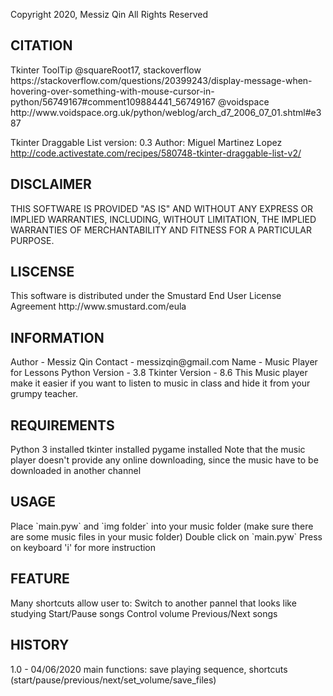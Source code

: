 Copyright 2020, Messiz Qin
All Rights Reserved

<h2>CITATION</h2>
Tkinter ToolTip
@squareRoot17, stackoverflow
https://stackoverflow.com/questions/20399243/display-message-when-hovering-over-something-with-mouse-cursor-in-python/56749167#comment109884441_56749167
@voidspace
http://www.voidspace.org.uk/python/weblog/arch_d7_2006_07_01.shtml#e387

Tkinter Draggable List
version: 0.3
Author: Miguel Martinez Lopez
http://code.activestate.com/recipes/580748-tkinter-draggable-list-v2/

<h2>DISCLAIMER</h2>
THIS SOFTWARE IS PROVIDED "AS IS" AND WITHOUT ANY EXPRESS OR IMPLIED WARRANTIES, INCLUDING, WITHOUT LIMITATION, THE IMPLIED WARRANTIES OF MERCHANTABILITY AND FITNESS FOR A PARTICULAR PURPOSE.

<h2>LISCENSE</h2>
This software is distributed under the Smustard End User License Agreement
http://www.smustard.com/eula

<h2>INFORMATION</h2>
Author - Messiz Qin
Contact - messizqin@gmail.com
Name - Music Player for Lessons
Python Version - 3.8
Tkinter Version - 8.6
This Music player make it easier if you want to listen to music in class and hide it from your grumpy teacher.

<h2>REQUIREMENTS</h2>
Python 3 installed
tkinter installed
pygame installed
Note that the music player doesn't provide any online downloading, since the music have to be downloaded in another channel

<h2>USAGE</h2>
Place `main.pyw` and `img folder` into your music folder (make sure there are some music files in your music folder)
Double click on `main.pyw`
Press on keyboard 'i' for more instruction

<h2>FEATURE</h2>
Many shortcuts allow user to:
Switch to another pannel that looks like studying
Start/Pause songs
Control volume
Previous/Next songs

<h2>HISTORY</h2>
1.0 - 04/06/2020
main functions: save playing sequence, shortcuts (start/pause/previous/next/set_volume/save_files)
